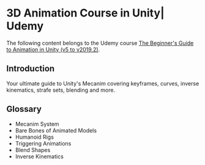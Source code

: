 # 3D Animation Course in Unity| Udemy
The following content belongs to the Udemy course [The Beginner's Guide to Animation in Unity (v5 to v2019.2)](https://www.udemy.com/course/mastering-3d-animation-in-unity/).

## Introduction
Your ultimate guide to Unity's Mecanim covering keyframes, curves, inverse kinematics, strafe sets, blending and more.

## Glossary

* Mecanim System
* Bare Bones of Animated Models
* Humanoid Rigs
* Triggering Animations
* Blend Shapes
* Inverse Kinematics
